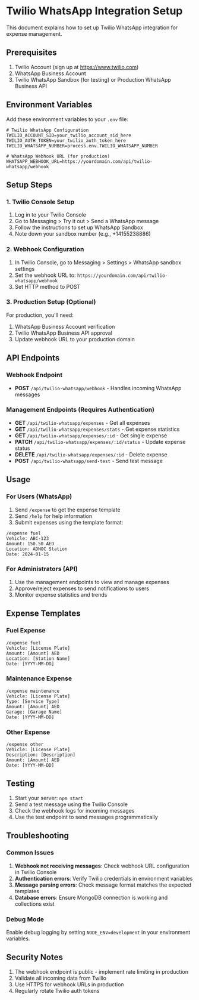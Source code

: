 # Twilio WhatsApp Integration Setup

This document explains how to set up Twilio WhatsApp integration for expense management.

## Prerequisites

1. Twilio Account (sign up at https://www.twilio.com)
2. WhatsApp Business Account
3. Twilio WhatsApp Sandbox (for testing) or Production WhatsApp Business API

## Environment Variables

Add these environment variables to your `.env` file:

```env
# Twilio WhatsApp Configuration
TWILIO_ACCOUNT_SID=your_twilio_account_sid_here
TWILIO_AUTH_TOKEN=your_twilio_auth_token_here
TWILIO_WHATSAPP_NUMBER=process.env.TWILIO_WHATSAPP_NUMBER

# WhatsApp Webhook URL (for production)
WHATSAPP_WEBHOOK_URL=https://yourdomain.com/api/twilio-whatsapp/webhook
```

## Setup Steps

### 1. Twilio Console Setup

1. Log in to your Twilio Console
2. Go to Messaging > Try it out > Send a WhatsApp message
3. Follow the instructions to set up WhatsApp Sandbox
4. Note down your sandbox number (e.g., +14155238886)

### 2. Webhook Configuration

1. In Twilio Console, go to Messaging > Settings > WhatsApp sandbox settings
2. Set the webhook URL to: `https://yourdomain.com/api/twilio-whatsapp/webhook`
3. Set HTTP method to POST

### 3. Production Setup (Optional)

For production, you'll need:
1. WhatsApp Business Account verification
2. Twilio WhatsApp Business API approval
3. Update webhook URL to your production domain

## API Endpoints

### Webhook Endpoint
- **POST** `/api/twilio-whatsapp/webhook` - Handles incoming WhatsApp messages

### Management Endpoints (Requires Authentication)
- **GET** `/api/twilio-whatsapp/expenses` - Get all expenses
- **GET** `/api/twilio-whatsapp/expenses/stats` - Get expense statistics
- **GET** `/api/twilio-whatsapp/expenses/:id` - Get single expense
- **PATCH** `/api/twilio-whatsapp/expenses/:id/status` - Update expense status
- **DELETE** `/api/twilio-whatsapp/expenses/:id` - Delete expense
- **POST** `/api/twilio-whatsapp/send-test` - Send test message

## Usage

### For Users (WhatsApp)

1. Send `/expense` to get the expense template
2. Send `/help` for help information
3. Submit expenses using the template format:

```
/expense fuel
Vehicle: ABC-123
Amount: 150.50 AED
Location: ADNOC Station
Date: 2024-01-15
```

### For Administrators (API)

1. Use the management endpoints to view and manage expenses
2. Approve/reject expenses to send notifications to users
3. Monitor expense statistics and trends

## Expense Templates

### Fuel Expense
```
/expense fuel
Vehicle: [License Plate]
Amount: [Amount] AED
Location: [Station Name]
Date: [YYYY-MM-DD]
```

### Maintenance Expense
```
/expense maintenance
Vehicle: [License Plate]
Type: [Service Type]
Amount: [Amount] AED
Garage: [Garage Name]
Date: [YYYY-MM-DD]
```

### Other Expense
```
/expense other
Vehicle: [License Plate]
Description: [Description]
Amount: [Amount] AED
Date: [YYYY-MM-DD]
```

## Testing

1. Start your server: `npm start`
2. Send a test message using the Twilio Console
3. Check the webhook logs for incoming messages
4. Use the test endpoint to send messages programmatically

## Troubleshooting

### Common Issues

1. **Webhook not receiving messages**: Check webhook URL configuration in Twilio Console
2. **Authentication errors**: Verify Twilio credentials in environment variables
3. **Message parsing errors**: Check message format matches the expected templates
4. **Database errors**: Ensure MongoDB connection is working and collections exist

### Debug Mode

Enable debug logging by setting `NODE_ENV=development` in your environment variables.

## Security Notes

1. The webhook endpoint is public - implement rate limiting in production
2. Validate all incoming data from Twilio
3. Use HTTPS for webhook URLs in production
4. Regularly rotate Twilio auth tokens
